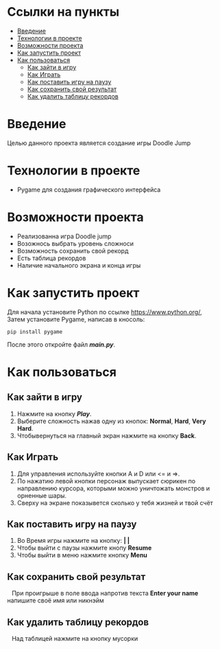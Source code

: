 # Ссылки на пункты

* [Введение](#Введение)
* [Технологии в проекте](#Технологии-в-проекте)
* [Возможности проекта](#Возможности-проекта)
* [Как запустить проект](#Как-запустить-проект)
* [Как пользоваться](#Как-пользоваться)
    * [Как зайти в игру](#Как-зайти-в-игру)
    * [Как Играть](#Как-Играть)
    * [Как поставить игру на паузу](#Как-поставить-игру-на-паузу)
    * [Как сохранить свой результат](#Как-сохранить-свой-результат)
    * [Как удалить таблицу рекордов](#Как-удалить-таблицу-рекордов)

# Введение

Целью данного проекта является создание игры Doodle Jump

# Технологии в проекте

- Pygame для создания графического интерфейса

# Возможности проекта

* Реализованна игра Doodle jump
* Возожнось выбрать уровень сложноси
* Возможность сохранить свой рекорд
* Есть таблица рекордов
* Наличие начального экрана и конца игры

# Как запустить проект

Для начала установите Python по ссылке <https://www.python.org/>,  
Затем установите Pygame, написав в кносоль:

```
pip install pygame
```

После этого откройте файл ___main.py___.

# Как пользоваться

## Как зайти в игру ##

1. Нажмите на кнопку ___Play___.
2. Выберите сложность нажав одну из кнопок: __Normal__, __Hard__, __Very Hard__.
3. Чтобывернуться на главный экран нажмите на кнопку __Back__.

## Как Играть ##

1. Для управления используйте кнопки A и D или <= и =>.
2. По нажатию левой кнопки персонаж выпускает сюрикен по направлению курсора, которыми можно уничтожать монстров и
   орненные шары.
3. Сверху на экране показывется сколько у тебя жизней и твой счёт

## Как поставить игру на паузу ##

1. Во Время игры нажмите на кнопку: __| |__
2. Чтобы выйти с паузы нажмите кнопу __Resume__
3. Чтобы выйти в меню нажмите кнопку __Menu__

## Как сохранить свой результат ##

&ensp; При проигрыше в поле ввода напротив текста __Enter your name__ напишите своё имя или никнэйм

## Как удалить таблицу рекордов ##

&ensp; Над таблицей нажмите на кнопку мусорки
